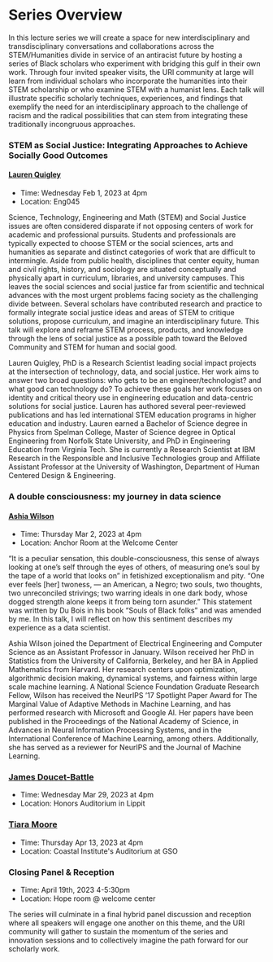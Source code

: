 # Series Overview

In this lecture series we will create a space for new interdisciplinary and transdisciplinary conversations and collaborations across the STEM/Humanities divide in service of an antiracist future by hosting a series of Black scholars who experiment with bridging this gulf in their own work.  Through four invited speaker visits, the URI community at large will learn from individual scholars who incorporate the humanities into their STEM scholarship or who examine STEM with a humanist lens. Each talk will illustrate specific scholarly techniques, experiences, and findings that exemplify the need for an interdisciplinary approach to the challenge of racism and the radical possibilities that can stem from integrating these traditionally incongruous approaches.


### STEM as Social Justice: Integrating Approaches to Achieve Socially Good Outcomes

#### [Lauren Quigley](https://laurenthomasquigley.com/)

- Time: Wednesday Feb 1, 2023 at 4pm
- Location: Eng045


<!-- ```{list-table}
* - Time
  - Location
* - Wednesday Feb 1, 2023 at 4pm
  - Eng045
``` -->

Science, Technology, Engineering and Math (STEM) and Social Justice issues are often
considered disparate if not opposing centers of work for academic and professional pursuits.
Students and professionals are typically expected to choose STEM or the social sciences, arts
and humanities as separate and distinct categories of work that are difficult to intermingle. Aside
from public health, disciplines that center equity, human and civil rights, history, and sociology
are situated conceptually and physically apart in curriculum, libraries, and university campuses.
This leaves the social sciences and social justice far from scientific and technical advances with
the most urgent problems facing society as the challenging divide between. Several scholars
have contributed research and practice to formally integrate social justice ideas and areas of
STEM to critique solutions, propose curriculum, and imagine an interdisciplinary future. This talk
will explore and reframe STEM process, products, and knowledge through the lens of social
justice as a possible path toward the Beloved Community and STEM for human and social
good.

Lauren Quigley, PhD is a Research Scientist leading social impact projects at the intersection of
technology, data, and social justice. Her work aims to answer two broad questions: who gets to
be an engineer/technologist? and what good can technology do? To achieve these goals her
work focuses on identity and critical theory use in engineering education and data-centric
solutions for social justice.
Lauren has authored several peer-reviewed publications and has led international STEM
education programs in higher education and industry. Lauren earned a Bachelor of Science
degree in Physics from Spelman College, Master of Science degree in Optical Engineering from
Norfolk State University, and PhD in Engineering Education from Virginia Tech. She is currently a
Research Scientist at IBM Research in the Responsible and Inclusive Technologies group and
Affiliate Assistant Professor at the University of Washington, Department of Human Centered
Design & Engineering.





### A double consciousness: my journey in data science 

#### [Ashia Wilson](https://www.ashiawilson.com/)

<!-- ```{list-table} -->
- Time: Thursday Mar 2, 2023 at 4pm
- Location: Anchor Room at the Welcome Center
<!-- * - 
  - 
``` -->

 “It is a peculiar sensation, this double-consciousness, this sense of always looking at one’s self through the eyes of others, of measuring one’s soul by the tape of a world that looks on” in fetishized exceptionalism and pity. “One ever feels [her] twoness, — an American, a Negro; two souls, two thoughts, two unreconciled strivings; two warring ideals in one dark body, whose dogged strength alone keeps it from being torn asunder.” This statement was written by Du Bois in his book “Souls of Black folks” and was amended by me. In this talk, I will reflect on how this sentiment describes my experience as a data scientist.

Ashia Wilson joined the Department of Electrical Engineering and Computer Science as an Assistant Professor in January. Wilson received her PhD in Statistics from the University of California, Berkeley, and her BA in Applied Mathematics from Harvard. Her research centers upon optimization, algorithmic decision making, dynamical systems, and fairness within large scale machine learning. A National Science Foundation Graduate Research Fellow, Wilson has received the NeurIPS ’17 Spotlight Paper Award for The Marginal Value of Adaptive Methods in Machine Learning, and has performed research with Microsoft and Google AI. Her papers have been published in the Proceedings of the National Academy of Science, in Advances in Neural Information Processing Systems, and in the International Conference of Machine Learning, among others. Additionally, she has served as a reviewer for NeurIPS and the Journal of Machine Learning.

### [James Doucet-Battle](https://doucetbattle.sites.ucsc.edu/)

<!-- ```{list-table} -->
- Time:  Wednesday Mar 29, 2023 at 4pm
- Location: Honors Auditorium in Lippit
<!-- * -
  - TBA
``` -->



### [Tiara Moore](https://www.tiaramoore.com/)

<!-- ```{list-table} -->
- Time: Thursday Apr 13, 2023 at 4pm
- Location: Coastal Institute's Auditorium at GSO
<!-- * - 
  - TBA @ GSO
``` -->

<!-- Founder of Black in Marine Science -->

### Closing Panel & Reception 

<!-- ```{list-table} -->
- Time: April 19th, 2023  4-5:30pm
- Location: Hope room @ welcome center 
<!-- * - 
  - 
``` -->


The series will culminate in a final hybrid panel discussion and reception where all speakers will engage one another on this theme, and the URI community will gather to sustain the momentum of the series and innovation sessions and to collectively imagine the path forward for our scholarly work. 
